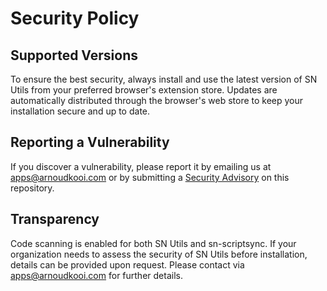 # Security Policy

## Supported Versions

To ensure the best security, always install and use the latest version of  SN Utils from your preferred browser's extension store. Updates are automatically distributed through the browser's web store to keep your installation secure and up to date.

## Reporting a Vulnerability

If you discover a vulnerability, please report it by emailing us at [apps@arnoudkooi.com](mailto:apps@arnoudkooi.com) or by submitting a [Security Advisory](https://github.com/arnoudkooi/ServiceNow-Utils/security/advisories) on this repository.

## Transparency

Code scanning is enabled for both SN Utils and sn-scriptsync. If your organization needs to assess the security of SN Utils before installation, details can be provided upon request. Please contact via [apps@arnoudkooi.com](mailto:apps@arnoudkooi.com) for further details.
